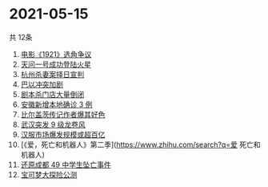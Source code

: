 # 2021-05-15
  共 12条

  <!-- BEGIN -->
  <!-- 最后更新时间:Sat May 15 2021 04:19:27 GMT+0000 (Coordinated Universal Time) -->
  1. [电影《1921》选角争议](https://www.zhihu.com/search?q=1921)
1. [天问一号成功登陆火星](https://www.zhihu.com/search?q=天问一号)
1. [杭州杀妻案择日宣判](https://www.zhihu.com/search?q=杭州杀妻案)
1. [巴以冲突加剧](https://www.zhihu.com/search?q=巴以冲突)
1. [剧本杀门店大量倒闭](https://www.zhihu.com/search?q=剧本杀)
1. [安徽新增本地确诊 3 例](https://www.zhihu.com/search?q=安徽新增)
1. [比尔盖茨传记作者爆其好色](https://www.zhihu.com/search?q=比尔盖茨)
1. [武汉突发 9 级龙卷风](https://www.zhihu.com/search?q=武汉龙卷风)
1. [汉服市场爆发规模或超百亿](https://www.zhihu.com/search?q=汉服)
1. [《爱，死亡和机器人》第二季](https://www.zhihu.com/search?q=爱 死亡和机器人)
1. [还原成都 49 中学生坠亡事件](https://www.zhihu.com/search?q=成都49中)
1. [宝可梦大探险公测](https://www.zhihu.com/search?q=宝可梦大探险)
  <!-- END -->
  